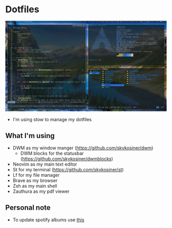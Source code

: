 # Dotfiles
![workflow image](./media/workflow-2.png)
* I'm using stow to manage my dotfiles

## What I'm using
* DWM as my window manger (https://github.com/skykosiner/dwm)
    * DWM blocks for the statusbar (https://github.com/skykosiner/dwmblocks)
* Neovim as my main text editor
* St for my terminal (https://github.com/skykosiner/st)
* Lf for my file manager
* Brave as my browser
* Zsh as my main shell
* Zauthura as my pdf viewer

## Personal note
* To update spotify albums use [this](https://developer.spotify.com/web*api/console/get*current*user*saved*albums/)
